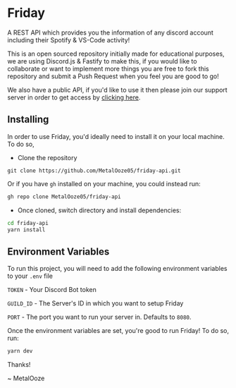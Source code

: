 # Friday
A REST API which provides you the information of any discord account including their Spotify & VS-Code activity!

This is an open sourced repository initially made for educational purposes, we are using Discord.js & Fastify to make this, if you would like to collaborate or want to implement more things you are free to fork this repository and submit a Push Request when you feel you are good to go!

We also have a public API, if you'd like to use it then please join our support server in order to get access by [clicking here](https://discord.gg/WkWZ9Y4P62).

## Installing

In order to use Friday, you'd ideally need to install it on your local machine. To do so,

* Clone the repository

```
git clone https://github.com/MetalOoze05/friday-api.git
```

Or if you have `gh` installed on your machine, you could instead run:
```bash
gh repo clone MetalOoze05/friday-api
```

* Once cloned, switch directory and install dependencies:

```bash
cd friday-api
yarn install
```


## Environment Variables

To run this project, you will need to add the following environment variables to your `.env` file

`TOKEN` - Your Discord Bot token

`GUILD_ID` - The Server's ID in which you want to setup Friday

`PORT` - The port you want to run your server in. Defaults to `8080`.
 

Once the environment variables are set, you're good to run Friday! To do so, run:

```bash
yarn dev
```
Thanks!

 ~ MetalOoze
